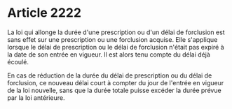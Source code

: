 # Article 2222

<p>La loi qui allonge la durée d'une prescription ou d'un délai de forclusion est sans effet sur une prescription ou une forclusion acquise. Elle s'applique lorsque le délai de prescription ou le délai de forclusion n'était pas expiré à la date de son entrée en vigueur. Il est alors tenu compte du délai déjà écoulé.</p><p>En cas de réduction de la durée du délai de prescription ou du délai de forclusion, ce nouveau délai court à compter du jour de l'entrée en vigueur de la loi nouvelle, sans que la durée totale puisse excéder la durée prévue par la loi antérieure.</p>